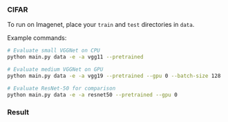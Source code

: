 ### CIFAR

To run on Imagenet, place your `train` and `test` directories in `data`. 

Example commands: 
```bash
# Evaluate small VGGNet on CPU
python main.py data -e -a vgg11 --pretrained 
```
```bash
# Evaluate medium VGGNet on GPU
python main.py data -e -a vgg19 --pretrained --gpu 0 --batch-size 128
```
```bash
# Evaluate ResNet-50 for comparison
python main.py data -e -a resnet50 --pretrained --gpu 0
```

### Result


